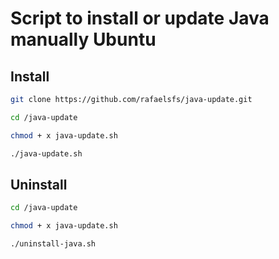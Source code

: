 # Script to install or update Java manually Ubuntu

## Install

``` bash
git clone https://github.com/rafaelsfs/java-update.git

cd /java-update

chmod + x java-update.sh

./java-update.sh
```

## Uninstall
``` bash
cd /java-update

chmod + x java-update.sh

./uninstall-java.sh
```
